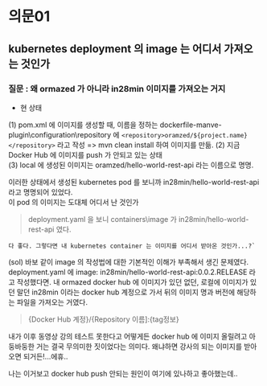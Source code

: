# 의문01 
## kubernetes deployment 의 image 는 어디서 가져오는 것인가
### 질문 : 왜 ormazed 가 아니라 in28min 이미지를 가져오는 거지

* 현 상태   

(1) pom.xml 에 이미지를 생성할 때, 이름을 정하는 dockerfile-manve-plugin\configuration\repository 에 `<repository>oramzed/${project.name}</repository>` 라고 작성 => mvn clean install 하여 이미지를 만듦.
(2) 지금 Docker Hub 에 이미지를 push 가 안되고 있는 상태   
(3) local 에 생성된 이미지는 oramzed/hello-world-rest-api 라는 이름으로 명명.   

이러한 상태에서 생성된 kubernetes pod 를 보니까 in28min/hello-world-rest-api 라고 명명되어 있었다.   
이 pod 의 이미지는 도대체 어디서 난 것인가
> deployment.yaml 을 보니 containers\image 가 in28min/hello-world-rest-api 였다.   

```
다 좋다. 그렇다면 내 kubernetes container 는 이미지를 어디서 받아온 것인가...?`  
```

(sol)
바보 같이 image 의 작성법에 대한 기본적인 이해가 부족해서 생긴 문제였다.
deployment.yaml 에 image: in28min/hello-world-rest-api:0.0.2.RELEASE 라고 작성했다면.
내 ormazed docker hub 에 이미지가 있던 없던, 로컬에 이미지가 있던 말던
in28min 이라는 docker hub 계정으로 가서 뒤의 이미지 명과 버전에 해당하는 파일을 가져오는 거였다.

> {Docker Hub 계정}/{Repository 이름]:{tag정보}

내가 이후 동영상 강의 테스트 못한다고 어떻게든 docker hub 에 이미지 올릴려고 아둥바둥한 거는 결국 무의미한 짓이었다는 의미다. 
왜냐하면 강사의 되는 이미지를 받아오면 되거든!...에휴..

나는 이거보고 docker hub push 안되는 원인이 여기에 있나하고 좋아했는데..

